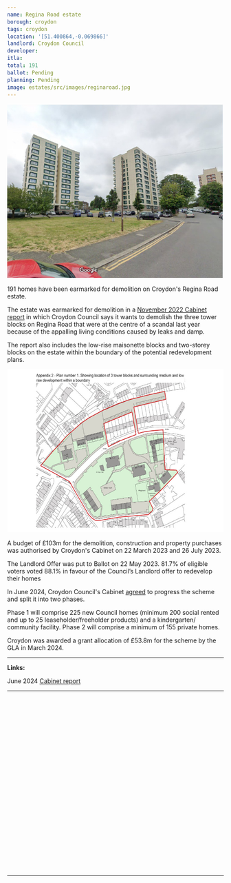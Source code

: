 ```yaml
---
name: Regina Road estate 
borough: croydon
tags: croydon
location: '[51.400864,-0.069866]'
landlord: Croydon Council
developer:
itla:
total: 191
ballot: Pending
planning: Pending
image: estates/src/images/reginaroad.jpg
---
```

![Regina Rd estate image](src/images/reginaroad.jpg)

191 homes have been earmarked for demolition on Croydon's Regina Road estate.

The estate was earmarked for demolition in a [November 2022 Cabinet report](https://democracy.croydon.gov.uk/documents/s41429/12a%20Report%20-%20Regina%20Road.pdf) in which Croydon Council says it wants to demolish the three tower blocks on Regina Road that were at the centre of a scandal last year because of the appalling living conditions caused by leaks and damp.

The report also includes the low-rise maisonette blocks and two-storey blocks on the estate within the boundary of the potential redevelopment plans.

![Regina Rd estate image](src/images/reginaroadplan.jpg)

A budget of £103m for the demolition, construction and property purchases was authorised by Croydon's Cabinet on 22 March 2023 and 26 July 2023.

The Landlord Offer was put to Ballot on 22 May 2023. 81.7% of eligible voters voted 88.1% in favour of the Council’s Landlord offer to redevelop their homes

In June 2024, Croydon Council's Cabinet [agreed](https://democracy.croydon.gov.uk/documents/s59160/Regina%20Road%20Cabinet%20Report%20-%20Project%20Update%2015.07.24.pdf) to progress the scheme and split it into two phases. 

Phase 1 will comprise 225 new Council homes (minimum 200 social rented and up to 25 leaseholder/freeholder products) and a kindergarten/ community facility.  Phase 2 will comprise a minimum of 155 private homes.

Croydon was awarded a grant allocation of £53.8m for the scheme by the GLA in March 2024.

---

__Links:__

June 2024 [Cabinet report](https://democracy.croydon.gov.uk/documents/s59160/Regina%20Road%20Cabinet%20Report%20-%20Project%20Update%2015.07.24.pdf)

---

<!------------THE CODE BELOW RENDERS THE MAP - DO NOT EDIT! ---------------------------->

<div id="map" style="width: 100%; height: 400px;"></div>

<script>
  var map = L.map('map').setView({{ location }}, 13);
  L.tileLayer('https://tile.openstreetmap.org/{z}/{x}/{y}.png', {
  maxZoom: 19,
attribution: '&copy; <a href="http://www.openstreetmap.org/copyright">OpenStreetMap</a>'
}).addTo(map);
var circle = L.circle({{ location }}, {
    color: 'red',
    fillColor: '#f03',
    fillOpacity: 0.5,
    radius: 500
}).addTo(map);
</script>

---


